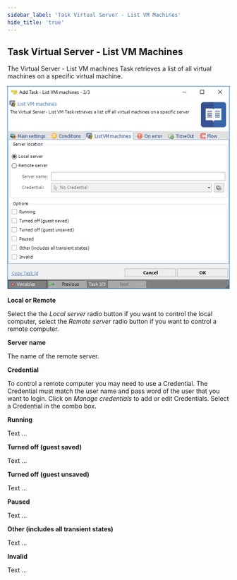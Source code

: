 ```yaml
---
sidebar_label: 'Task Virtual Server - List VM Machines'
hide_title: 'true'
---
```


## Task Virtual Server - List VM Machines

The Virtual Server - List VM machines Task retrieves a list of all virtual machines on a specific virtual machine.

![](../../../../../static/img/taskvirtualserverlistvm.png)

**Local or Remote**

Select the the *Local server* radio button if you want to control the local computer, select the *Remote server* radio button if you want to control a remote computer.
 
**Server name**

The name of the remote server.
 
**Credential**

To control a remote computer you may need to use a Credential. The Credential must match the user name and pass word of the user that you want to login. Click on *Manage credentials* to add or edit Credentials. Select a Credential in the combo box.
 
**Running**

Text ...
 
**Turned off (guest saved)**

Text ...
 
**Turned off (guest unsaved)**

Text ...
 
**Paused**

Text ...
 
**Other (includes all transient states)**

Text ...
 
**Invalid**

Text ...